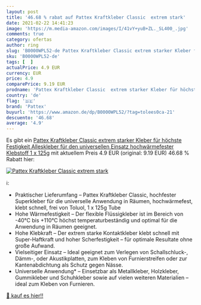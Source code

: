 ```yaml
---
layout: post
title: '46.68 % rabat auf Pattex Kraftkleber Classic  extrem stark'
date: 2021-02-22 14:41:23
image: 'https://m.media-amazon.com/images/I/41vY+yuB+ZL._SL400_.jpg'
comments: true
category: ofertas
author: ring
slug: 'B0000WPL52-de Pattex Kraftkleber Classic extrem starker Kleber für...'
sku: 'B0000WPL52-de'
tags: [  ]
actualPrice: 4.9 EUR
currency: EUR
price: 4.9
comparePrice: 9.19 EUR
prodname: 'Pattex Kraftkleber Classic  extrem starker Kleber für höchste Festigkeit  Alleskleber für den universellen Einsatz  hochwärmefester Klebstoff  1 x 125g'
country: 'de'
flag: '🇩🇪'
brand: 'Pattex'
buyurl: 'https://www.amazon.de/dp/B0000WPL52/?tag=tolees0ca-21'
descuento: '46.68'
average: '4.9'
---
```


Es gibt ein [Pattex Kraftkleber Classic  extrem starker Kleber für höchste Festigkeit  Alleskleber für den universellen Einsatz  hochwärmefester Klebstoff  1 x 125g](https://www.amazon.de/dp/B0000WPL52/?tag=tolees0ca-21) mit aktuellem Preis 4.9 EUR (original: 9.19 EUR) 46.68 % Rabatt hier:

[![Pattex Kraftkleber Classic  extrem stark](https://m.media-amazon.com/images/I/41vY+yuB+ZL._SL400_.jpg)](https://www.amazon.de/dp/B0000WPL52/?tag=tolees0ca-21)

ℹ️:

- Praktischer Lieferumfang – Pattex Kraftkleber Classic, hochfester Superkleber für die universelle Anwendung in Räumen, hochwärmefest, klebt schnell, frei von Toluol, 1 x 125g Tube
- Hohe Wärmefestigkeit – Der flexible Flüssigkleber ist im Bereich von -40°C bis +110°C höchst temperaturbeständig und optimal für die Anwendung in Räumen geeignet.
- Hohe Klebkraft – Der extrem starke Kontaktkleber klebt schnell mit Super-Haftkraft und hoher Scherfestigkeit – für optimale Resultate ohne große Aufwand.
- Vielseitiger Einsatz – Ideal geeignet zum Verlegen von Schallschluck-, Dämm-, oder Akustikplatten, zum Kleben von Furnierstreifen oder zur Kantenabdichtung als Schutz gegen Nässe.
- Universelle Anwendung* – Einsetzbar als Metallkleber, Holzkleber, Gummikleber und Schuhkleber sowie auf vielen weiteren Materialien – ideal zum Kleben von Furnieren.

[🛒 kauf es hier!!](https://www.amazon.de/dp/B0000WPL52/?tag=tolees0ca-21)
